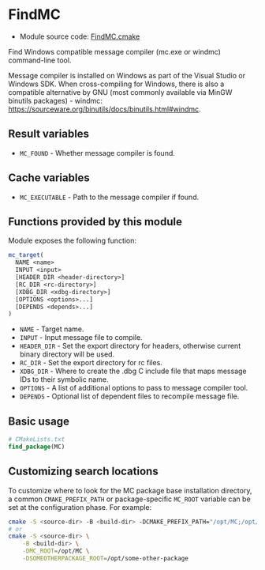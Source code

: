 <!-- This is auto-generated file. -->
# FindMC

* Module source code: [FindMC.cmake](https://github.com/petk/php-build-system/blob/master/cmake/cmake/modules/FindMC.cmake)

Find Windows compatible message compiler (mc.exe or windmc) command-line tool.

Message compiler is installed on Windows as part of the Visual Studio or Windows
SDK. When cross-compiling for Windows, there is also a compatible alternative by
GNU (most commonly available via MinGW binutils packages) - windmc:
https://sourceware.org/binutils/docs/binutils.html#windmc.

## Result variables

* `MC_FOUND` - Whether message compiler is found.

## Cache variables

* `MC_EXECUTABLE` - Path to the message compiler if found.

## Functions provided by this module

Module exposes the following function:

```cmake
mc_target(
  NAME <name>
  INPUT <input>
  [HEADER_DIR <header-directory>]
  [RC_DIR <rc-directory>]
  [XDBG_DIR <xdbg-directory>]
  [OPTIONS <options>...]
  [DEPENDS <depends>...]
)
```

* `NAME` - Target name.
* `INPUT` - Input message file to compile.
* `HEADER_DIR` - Set the export directory for headers, otherwise current binary
  directory will be used.
* `RC_DIR` - Set the export directory for rc files.
* `XDBG_DIR` - Where to create the .dbg C include file that maps message IDs to
  their symbolic name.
* `OPTIONS` - A list of additional options to pass to message compiler tool.
* `DEPENDS` - Optional list of dependent files to recompile message file.

## Basic usage

```cmake
# CMakeLists.txt
find_package(MC)
```

## Customizing search locations

To customize where to look for the MC package base
installation directory, a common `CMAKE_PREFIX_PATH` or
package-specific `MC_ROOT` variable can be set at
the configuration phase. For example:

```sh
cmake -S <source-dir> -B <build-dir> -DCMAKE_PREFIX_PATH="/opt/MC;/opt/some-other-package"
# or
cmake -S <source-dir> \
    -B <build-dir> \
    -DMC_ROOT=/opt/MC \
    -DSOMEOTHERPACKAGE_ROOT=/opt/some-other-package
```
